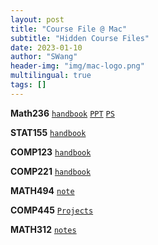 ```yaml
---
layout: post
title: "Course File @ Mac"
subtitle: "Hidden Course Files"
date: 2023-01-10
author: "SWang"
header-img: "img/mac-logo.png"
multilingual: true
tags: []
---
```


**Math236** [`handbook`](https://tom-halverson.github.io/math236_f21/) [`PPT`](https://github.com/ShengyuanWang/CourseWork/tree/main/Math236/ppt) [`PS`](https://github.com/ShengyuanWang/CourseWork/tree/main/Math236/ps)

**STAT155** [`handbook`](https://bcheggeseth.github.io/Stat155Notes/)

**COMP123** [`handbook`](https://docs.google.com/document/d/1vaQdWwAR5XE7ThVgyMy_HPg0VoIHsEz-wUu-cCsSQF0/edit)

**COMP221** [`handbook`](https://enormous-aragon-151.notion.site/Spring-2022-Algorithms-30ddcb35587948d1a845120bac067dac)

**MATH494** [`note`](https://github.com/ShengyuanWang/CourseWork/tree/main/MATH494/InClassNotes)

**COMP445** [`Projects`](https://github.com/ShengyuanWang/CourseWork/tree/main/445f22_Shengyuan)

**MATH312** [`notes`](https://github.com/ShengyuanWang/CourseWork/tree/main/Math312)
